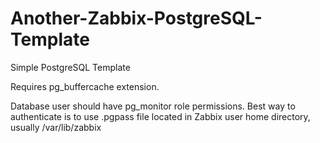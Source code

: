 # Another-Zabbix-PostgreSQL-Template
Simple PostgreSQL Template

Requires pg_buffercache extension.

Database user should have pg_monitor role permissions.
Best way to authenticate is to use .pgpass file located in Zabbix user home directory, usually /var/lib/zabbix
